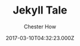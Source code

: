 ---
title: Jekyll Tale
github: https://github.com/chesterhow/tale
demo: https://chesterhow.github.io/tale/
author: Chester How
ssg:
  - Jekyll
cms:
  - No Cms
date: 2017-03-10T04:32:23.000Z
github_branch: master
description: Minimal Jekyll theme for storytellers
stale: false
---